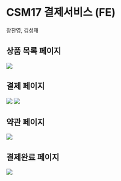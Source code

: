# CSM17 결제서비스 (FE)

장찬영, 김성재

## 상품 목록 페이지

<img src="https://github.com/Jangchan0/FE-shopping/assets/117936577/634e432a-19bb-4378-82ac-e8e6fb805007" />


## 결제 페이지

<img src="https://github.com/Jangchan0/FE-shopping/assets/117936577/0dfefa4e-c4fa-4c53-9013-e7e265495c3b" />
<img src="https://github.com/Jangchan0/FE-shopping/assets/117936577/6f49700a-658a-4f67-b651-416649548f01" />



## 약관 페이지

<img src="https://github.com/Jangchan0/FE-shopping/assets/117936577/f2586e21-b7c6-4d96-8649-06d8d610b3b1" />


## 결제완료 페이지

<img src="https://github.com/Jangchan0/FE-shopping/assets/117936577/dd7b71db-d1ae-4e20-9159-5274fb218829" />

